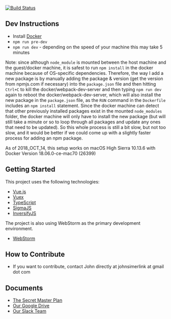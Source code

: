 [![Build Status](http://ec2-18-222-10-105.us-east-2.compute.amazonaws.com:8080/buildStatus/icon?job=FrontEndTests)](http://ec2-18-222-10-105.us-east-2.compute.amazonaws.com:8080/job/FrontEndTests/)
## Dev Instructions

- Install [Docker](https://docs.docker.com/install/)
- `npm run pre-dev`
- `npm run dev` - depending on the speed of your machine this may take 5 minutes

Note: since although `node_module` is mounted between the host machine and the guest/docker machine, it is safest to run `npm install` in the docker machine because of OS-specific dependencies. Therefore, the way I add a new package is by manually adding the package & version (get the version from npmjs.com if necessary) into the `package.json` file and then hitting `Ctrl+C` to kill the docker/webpack-dev-server and then typing `npm run dev` again to reboot the docker/webpack-dev-server, which will also install the new package in the `package.json` file, as the `RUN` command in the `Dockerfile` includes an `npm install` statement. Since the docker machine can detect that other previously installed packages exist in the mounted `node_modules` folder, the docker machine will only have to install the new package (but will still take a minute or so to loop through all packages and update any ones that need to be updated). So this whole process is still a bit slow, but not too slow, and it would be better if we could come up with a slightly faster process for adding an npm package.

As of 2018_OCT_14, this setup works on macOS High Sierra 10.13.6 with Docker Version 18.06.0-ce-mac70 (26399)

## Getting Started

This project uses the following technologies:
- [Vue.js](https://vuejs.org/)
- [Vuex](https://vuex.vuejs.org/en/)
- [TypeScript](https://www.typescriptlang.org/)
- [SigmaJS](http://sigmajs.org/)
- [InversifyJS](https://github.com/inversify/InversifyJS)

The project is also using WebStorm as the primary development environment.
- [WebStorm](https://www.jetbrains.com/webstorm/)

## How to Contribute
- If you want to contribute, contact John directly at johnsimerlink at gmail dot com

## Documents
- [The Secret Master Plan](http://branches-app.com/theplan)
- [Our Google Drive](https://drive.google.com/drive/folders/0B2TCJxQ4w3a8aE9tVFg1YWJJb1E?usp=sharing)
- [Our Slack Team](https://branches-app.slack.com)
